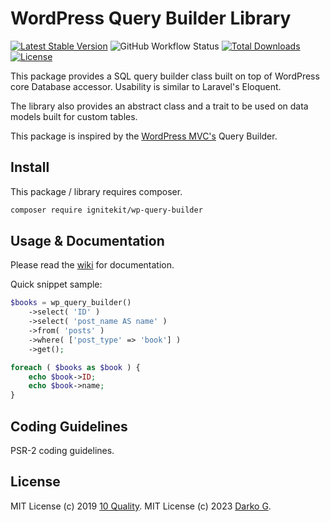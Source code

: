# WordPress Query Builder Library

[![Latest Stable Version](https://poser.pugx.org/10quality/wp-query-builder/v/stable)](https://packagist.org/packages/10quality/wp-query-builder)
![GitHub Workflow Status](https://img.shields.io/github/actions/workflow/status/10quality/wp-query-builder/test.yml)
[![Total Downloads](https://poser.pugx.org/10quality/wp-query-builder/downloads)](https://packagist.org/packages/10quality/wp-query-builder)
[![License](https://poser.pugx.org/10quality/wp-query-builder/license)](https://packagist.org/packages/10quality/wp-query-builder)

This package provides a SQL query builder class built on top of WordPress core Database accessor. Usability is similar to Laravel's Eloquent.

The library also provides an abstract class and a trait to be used on data models built for custom tables.

This package is inspired by the [WordPress MVC's](https://www.wordpress-mvc.com/) Query Builder.

## Install

This package / library requires composer.

```bash
composer require ignitekit/wp-query-builder
```

## Usage & Documentation

Please read the [wiki](https://github.com/ignitekit/wp-query-builder/wiki) for documentation.

Quick snippet sample:
```php
$books = wp_query_builder()
    ->select( 'ID' )
    ->select( 'post_name AS name' )
    ->from( 'posts' )
    ->where( ['post_type' => 'book'] )
    ->get();

foreach ( $books as $book ) {
    echo $book->ID;
    echo $book->name;
}
```

## Coding Guidelines

PSR-2 coding guidelines.

## License

MIT License (c) 2019 [10 Quality](https://www.10quality.com/).
MIT License (c) 2023 [Darko G](https://darkog.com/).